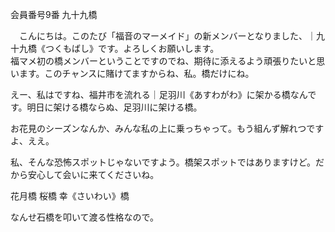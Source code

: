 会員番号9番 九十九橋

　こんにちは。このたび「福音のマーメイド」の新メンバーとなりました、｜九十九橋《つくもばし》です。よろしくお願いします。  
福マメ初の橋メンバーということですのでね、期待に添えるよう頑張りたいと思います。このチャンスに賭けてますからね、私。橋だけにね。

えー、私はですね、福井市を流れる｜足羽川《あすわがわ》に架かる橋なんです。明日に架ける橋ならぬ、足羽川に架ける橋。


お花見のシーズンなんか、みんな私の上に乗っちゃって。もう組んず解れつですよ、ええ。



私、そんな恐怖スポットじゃないですよう。橋架スポットではありますけど。だから安心して会いに来てくださいね。

花月橋
桜橋
幸《さいわい》橋



なんせ石橋を叩いて渡る性格なので。
